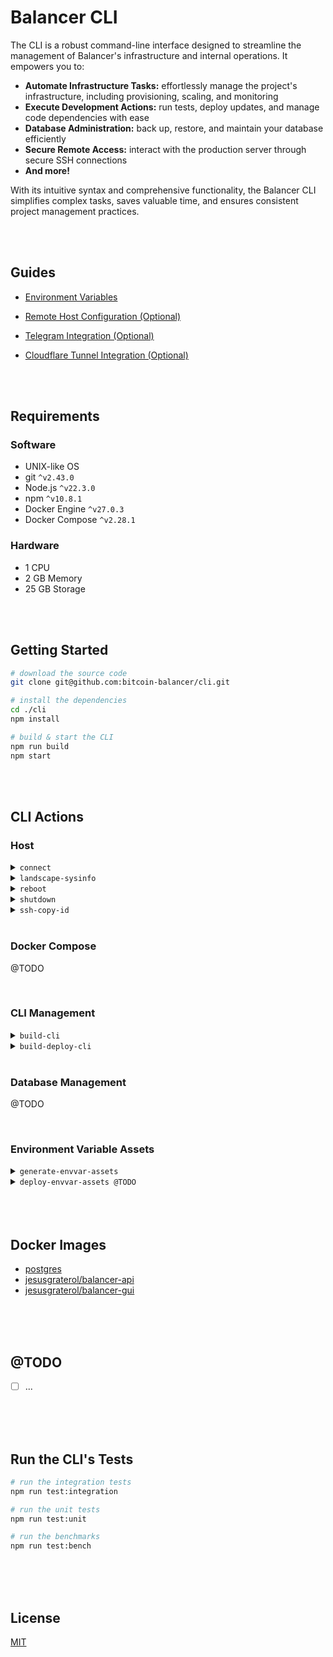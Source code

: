 # Balancer CLI

The CLI is a robust command-line interface designed to streamline the management of Balancer's infrastructure and internal operations.  It empowers you to:

* **Automate Infrastructure Tasks:** effortlessly manage the project's infrastructure, including provisioning, scaling, and monitoring
* **Execute Development Actions:**  run tests, deploy updates, and manage code dependencies with ease
* **Database Administration:**  back up, restore, and maintain your database efficiently
* **Secure Remote Access:** interact with the production server through secure SSH connections
* **And more!**

With its intuitive syntax and comprehensive functionality, the Balancer CLI simplifies complex tasks, saves valuable time, and ensures consistent project management practices.





<br/>
<br/>

## Guides

- [Environment Variables](./docs/environment-variables/index.md)

- [Remote Host Configuration (Optional)](./docs/remote-host/index.md)

- [Telegram Integration (Optional)](./docs/telegram/index.md)

- [Cloudflare Tunnel Integration (Optional)](./docs/cloudflare-tunnel/index.md)





<br/>
<br/>

## Requirements

### Software

- UNIX-like OS
- git `^v2.43.0`
- Node.js `^v22.3.0`
- npm `^v10.8.1`
- Docker Engine `^v27.0.3`
- Docker Compose `^v2.28.1`

### Hardware

- 1 CPU
- 2 GB Memory
- 25 GB Storage




<br/>
<br/>

## Getting Started

```bash
# download the source code
git clone git@github.com:bitcoin-balancer/cli.git

# install the dependencies
cd ./cli
npm install

# build & start the CLI
npm run build
npm start
```




<br/>
<br/>

## CLI Actions

### Host

<details>
  <summary><code>connect</code></summary>
  <br/>
  Establishes a SSH Connection with the remote host.

  ```bash
  ssh root@ip
  ```
  <br/>
</details>
<details>
  <summary><code>landscape-sysinfo</code></summary>
  <br/>
  Executes the landscape-sysinfo binary and prints its results.

  ```bash
  ssh root@ip landscape-sysinfo
  ```
  <br/>
</details>
<details>
  <summary><code>reboot</code></summary>
  <br/>
  Reboots the remote host immediately.

  ```bash
  ssh root@ip reboot
  ```
  <br/>
</details>
<details>
  <summary><code>shutdown</code></summary>
  <br/>
  Shuts down the remote host immediately.

  ```bash
  ssh root@ip poweroff
  ```
  <br/>
</details>
<details>
  <summary><code>ssh-copy-id</code></summary>
  <br/>
  Copies the SSH Public Key specified in the config file into the remote server.

  ```bash
  ssh-copy-id root@ip
  ```
  <br/>
</details>





<br/>

### Docker Compose

@TODO





<br/>

### CLI Management

<details>
  <summary><code>build-cli</code></summary>
  <br/>
  Executes the script to generate a build of the CLI straight from the source code.

  ```bash
  npm run build
  ```
  <br/>
</details>

<details>
  <summary><code>build-deploy-cli</code></summary>
  <br/>
  Deploys the CLI from its source in the local host to the remote host.

  Firstly, it creates the root directory (if it doesn't already exist):

  ```bash
  ssh root@ip mkdir -p cli
  ```

  Then, it deploys the source code files and lastly, it installs the dependencies:

  ```bash
  ssh root@ip cd cli && npm ci --omit=dev
  ```
  <br/>
</details>





<br/>

### Database Management

@TODO





<br/>

### Environment Variable Assets

<details>
  <summary><code>generate-envvar-assets</code></summary>
  <br/>
  Generates the environment variable assets based on a source file and places the results in a custom path.
  <br/>
  
</details>
<details>
  <summary><code>deploy-envvar-assets @TODO</code></summary>
  <br/>
  ...
  <br/>
</details>





<br/>
<br/>
<br/>

## Docker Images

- [postgres](https://hub.docker.com/_/postgres)
- [jesusgraterol/balancer-api](https://hub.docker.com/r/jesusgraterol/balancer-api)
- [jesusgraterol/balancer-gui](https://hub.docker.com/r/jesusgraterol/balancer-gui)





<br/>
<br/>
<br/>

## @TODO

- [ ] ...





<br/>
<br/>
<br/>

## Run the CLI's Tests

```bash
# run the integration tests
npm run test:integration

# run the unit tests
npm run test:unit

# run the benchmarks
npm run test:bench
```





<br/>
<br/>
<br/>

## License

[MIT](https://choosealicense.com/licenses/mit/)